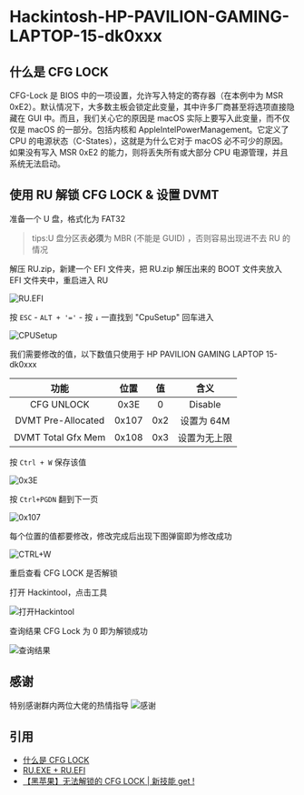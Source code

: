 # Hackintosh-HP-PAVILION-GAMING-LAPTOP-15-dk0xxx

## 什么是 CFG LOCK

CFG-Lock 是 BIOS 中的一项设置，允许写入特定的寄存器（在本例中为 MSR 0xE2）。默认情况下，大多数主板会锁定此变量，其中许多厂商甚至将选项直接隐藏在 GUI 中。而且，我们关心它的原因是 macOS 实际上要写入此变量，而不仅仅是 macOS 的一部分。包括内核和 AppleIntelPowerManagement。它定义了 CPU 的电源状态（C-States），这就是为什么它对于 macOS 必不可少的原因。如果没有写入 MSR 0xE2 的能力，则将丢失所有或大部分 CPU 电源管理，并且系统无法启动。

## 使用 RU 解锁 CFG LOCK & 设置 DVMT

准备一个 U 盘，格式化为 FAT32

> tips:U 盘分区表**必须**为 MBR (不能是 GUID) ，否则容易出现进不去 RU 的情况

解压 RU.zip，新建一个 EFI 文件夹，把 RU.zip 解压出来的 BOOT 文件夹放入 EFI 文件夹中，重启进入 RU

![RU.EFI](https://cdn.jsdelivr.net/gh/ianchen0713/Hackintosh-HP-PAVILION-GAMING-LAPTOP-15-dk0xxx@main/images/c383046db44e9e8e2744970924c0a585.png)

按 `ESC` - `ALT + '='` - 按 `↓` 一直找到 "CpuSetup" 回车进入

![CPUSetup](https://cdn.jsdelivr.net/gh/ianchen0713/Hackintosh-HP-PAVILION-GAMING-LAPTOP-15-dk0xxx@main/images/f1e6d84634287718d298705c866b2132.png)

我们需要修改的值，以下数值只使用于 HP PAVILION GAMING LAPTOP 15-dk0xxx

|        功能        | 位置  | 值  |     含义     |
| :----------------: | :---: | :-: | :----------: |
|     CFG UNLOCK     | 0x3E  |  0  |   Disable    |
| DVMT Pre-Allocated | 0x107 | 0x2 |  设置为 64M  |
| DVMT Total Gfx Mem | 0x108 | 0x3 | 设置为无上限 |

按 `Ctrl + W` 保存该值

![0x3E](https://cdn.jsdelivr.net/gh/ianchen0713/Hackintosh-HP-PAVILION-GAMING-LAPTOP-15-dk0xxx@main/images/0x3E.png)

按 `Ctrl+PGDN` 翻到下一页

![0x107](https://cdn.jsdelivr.net/gh/ianchen0713/Hackintosh-HP-PAVILION-GAMING-LAPTOP-15-dk0xxx@main/images/0x107.png)

每个位置的值都要修改，修改完成后出现下图弹窗即为修改成功

![CTRL+W](https://cdn.jsdelivr.net/gh/ianchen0713/Hackintosh-HP-PAVILION-GAMING-LAPTOP-15-dk0xxx@main/images/def7c28ba48597f5876c6e61821f33dd.png)

重启查看 CFG LOCK 是否解锁

打开 Hackintool，点击工具

![打开Hackintool](https://cdn.jsdelivr.net/gh/ianchen0713/Hackintosh-HP-PAVILION-GAMING-LAPTOP-15-dk0xxx@main/images/1.png)

查询结果 CFG Lock 为 0 即为解锁成功

![查询结果](https://cdn.jsdelivr.net/gh/ianchen0713/Hackintosh-HP-PAVILION-GAMING-LAPTOP-15-dk0xxx@main/images/2.png)

## 感谢

特别感谢群内两位大佬的热情指导
![感谢](https://cdn.jsdelivr.net/gh/ianchen0713/Hackintosh-HP-PAVILION-GAMING-LAPTOP-15-dk0xxx@main/images/7d52858eb83551ce6dced25ad8eb6134.png)

## 引用

-   [什么是 CFG LOCK](https://blog.daliansky.net/undefined.html)
-   [RU.EXE + RU.EFI](http://ruexe.blogspot.com/)
-   [【黑苹果】无法解锁的 CFG LOCK | 新技能 get !](https://www.bilibili.com/video/BV1LV4y1N7jF)
